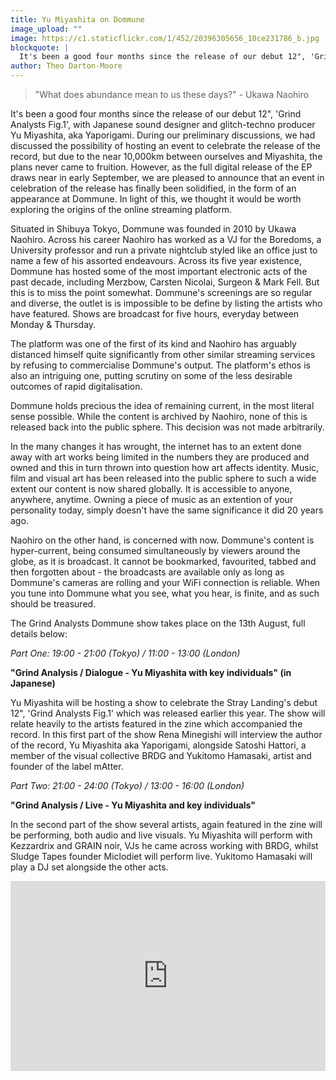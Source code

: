 ```yaml
---
title: Yu Miyashita on Dommune
image_upload: ""
image: https://c1.staticflickr.com/1/452/20396305656_10ce231786_b.jpg
blockquote: |
  It's been a good four months since the release of our debut 12", 'Grind Analysts Fig.1', with Japanese sound designer and glitch-techno producer Yu Miyashita, aka Yaporigami. During our preliminary discussions, we had discussed the possibility of hosting an event to celebrate the release of the record, but due to the near 10,000km between ourselves and Miyashita, the plans never came to fruition. However, as the full digital release of the EP draws near in early September, we are pleased to announce that an event in celebration of the release has finally been solidified, in the form of an appearance at Dommune. In light of this, we thought it would be worth exploring the origins of the online streaming platform.
author: Theo Darton-Moore
---
```

> "What does abundance mean to us these days?" - Ukawa Naohiro

It's been a good four months since the release of our debut 12", 'Grind Analysts Fig.1', with Japanese sound designer and glitch-techno producer Yu Miyashita, aka Yaporigami. During our preliminary discussions, we had discussed the possibility of hosting an event to celebrate the release of the record, but due to the near 10,000km between ourselves and Miyashita, the plans never came to fruition. However, as the full digital release of the EP draws near in early September, we are pleased to announce that an event in celebration of the release has finally been solidified, in the form of an appearance at Dommune. In light of this, we thought it would be worth exploring the origins of the online streaming platform.

Situated in Shibuya Tokyo, Dommune was founded in 2010 by Ukawa Naohiro. Across his career Naohiro has worked as a VJ for the Boredoms, a University professor and run a private nightclub styled like an office just to name a few of his assorted endeavours. Across its five year existence, Dommune has hosted some of the most important electronic acts of the past decade, including Merzbow, Carsten Nicolai, Surgeon & Mark Fell. But this is to miss the point somewhat. Dommune's screenings are so regular and diverse, the outlet is is impossible to be define by listing the artists who have featured. Shows are broadcast for five hours, everyday between Monday & Thursday.

The platform was one of the first of its kind and Naohiro has arguably distanced himself quite significantly from other similar streaming services by refusing to commercialise Dommune's output. The platform's ethos is also an intriguing one, putting scrutiny on some of the less desirable outcomes of rapid digitalisation.

Dommune holds precious the idea of remaining current, in the most literal sense possible. While the content is archived by Naohiro, none of this is released back into the public sphere. This decision was not made arbitrarily.

In the many changes it has wrought, the internet has to an extent done away with art works being limited in the numbers they are produced and owned and this in turn thrown into question how art affects identity. Music, film and visual art has been released into the public sphere to such a wide extent our content is now shared globally. It is accessible to anyone, anywhere, anytime. Owning a piece of music as an extention of your personality today, simply doesn't have the same significance it did 20 years ago.

Naohiro on the other hand, is concerned with now. Dommune's content is hyper-current, being consumed simultaneously by viewers around the globe, as it is broadcast. It cannot be bookmarked, favourited, tabbed and then forgotten about - the broadcasts are available only as long as Dommune's cameras are rolling and your WiFi connection is reliable. When you tune into Dommune what you see, what you hear, is finite, and as such should be treasured.

The Grind Analysts Dommune show takes place on the 13th August, full details below:

_Part One: 19:00 - 21:00 (Tokyo) / 11:00 - 13:00 (London)_

**"Grind Analysis / Dialogue - Yu Miyashita with key individuals" (in Japanese)**

Yu Miyashita will be hosting a show to celebrate the Stray Landing's debut 12", 'Grind Analysts Fig.1' which was released earlier this year. The show will relate heavily to the artists featured in the zine which accompanied the record. In this first part of the show Rena Minegishi will interview the author of the record, Yu Miyashita aka Yaporigami, alongside Satoshi Hattori, a member of the visual collective BRDG and Yukitomo Hamasaki, artist and founder of the label mAtter.

_Part Two: 21:00 - 24:00 (Tokyo) / 13:00 - 16:00 (London)_

**"Grind Analysis / Live - Yu Miyashita and key individuals"**

In the second part of the show several artists, again featured in the zine will be performing, both audio and live visuals. Yu Miyashita will perform with Kezzardrix and GRAIN noir, VJs he came across working with BRDG, whilst Sludge Tapes founder Miclodiet will perform live. Yukitomo Hamasaki will play a DJ set alongside the other acts.

<iframe src="https://player.vimeo.com/video/124968927?color=ffffff" width="100%" height="304" frameborder="0" webkitallowfullscreen mozallowfullscreen allowfullscreen></iframe>
